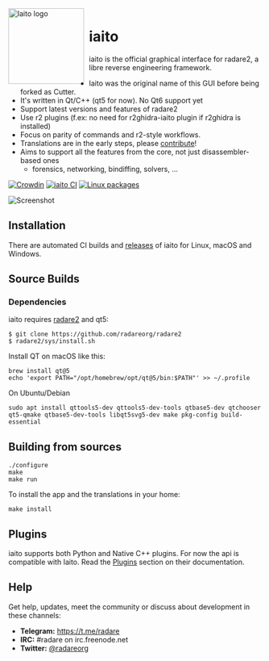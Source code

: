 <img width="150" height="150" align="left" style="float: left; margin: 0 10px 0 0;" alt="Iaito logo" src="https://raw.githubusercontent.com/radareorg/iaito/master/src/img/iaito-circle.svg?sanitize=true">

# iaito

iaito is the official graphical interface for radare2, a libre reverse engineering framework.

* Iaito was the original name of this GUI before being forked as Cutter.
* It's written in Qt/C++ (qt5 for now). No Qt6 support yet
* Support latest versions and features of radare2
* Use r2 plugins (f.ex: no need for r2ghidra-iaito plugin if r2ghidra is installed)
* Focus on parity of commands and r2-style workflows.
* Translations are in the early steps, please [contribute](https://crowdin.com/project/iaito)!
* Aims to support all the features from the core, not just disassembler-based ones
  * forensics, networking, bindiffing, solvers, ...

[![Crowdin](https://badges.crowdin.net/iaito/localized.svg)](https://crowdin.com/project/iaito)
[![iaito CI](https://github.com/radareorg/iaito/workflows/iaito%20CI/badge.svg)](https://github.com/radareorg/iaito/actions)
[![Linux packages](https://repology.org/badge/vertical-allrepos/iaito.svg?columns=4)](https://repology.org/project/iaito/versions)


![Screenshot](https://raw.githubusercontent.com/radareorg/iaito/master/screenshot.png)

## Installation

There are automated CI builds and [releases](https://github.com/radareorg/iaito/releases) of iaito for Linux, macOS and Windows.

## Source Builds

### Dependencies

iaito requires [radare2](https://github.com/radareorg/radare2) and qt5:

```
$ git clone https://github.com/radareorg/radare2
$ radare2/sys/install.sh
```

Install QT on macOS like this:

```
brew install qt@5
echo 'export PATH="/opt/homebrew/opt/qt@5/bin:$PATH"' >> ~/.profile
```

On Ubuntu/Debian

```
sudo apt install qttools5-dev qttools5-dev-tools qtbase5-dev qtchooser qt5-qmake qtbase5-dev-tools libqt5svg5-dev make pkg-config build-essential
```

## Building from sources

```
./configure
make
make run
```

To install the app and the translations in your home:

```
make install
```

## Plugins
iaito supports both Python and Native C++ plugins. For now the api is compatible with Iaito. Read the [Plugins](https://cutter.re/docs/plugins) section on their documentation.

## Help

Get help, updates, meet the community or discuss about development in these channels:

- **Telegram:** https://t.me/radare
- **IRC:** #radare on irc.freenode.net
- **Twitter:** [@radareorg](https://twitter.com/radareorg)

